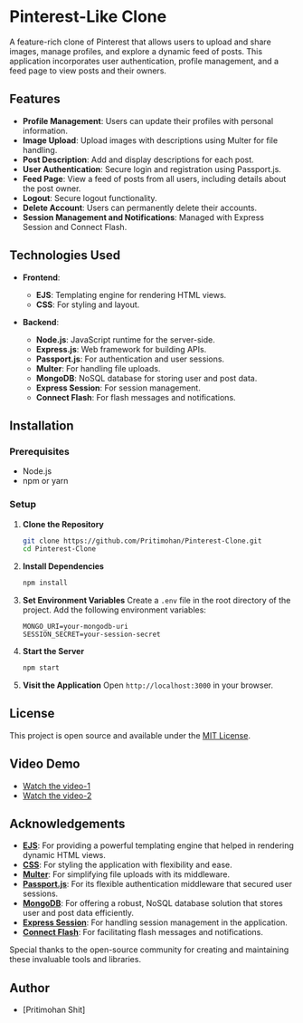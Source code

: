 # Pinterest-Like Clone

A feature-rich clone of Pinterest that allows users to upload and share images, manage profiles, and explore a dynamic feed of posts. This application incorporates user authentication, profile management, and a feed page to view posts and their owners.

## Features

- **Profile Management**: Users can update their profiles with personal information.
- **Image Upload**: Upload images with descriptions using Multer for file handling.
- **Post Description**: Add and display descriptions for each post.
- **User Authentication**: Secure login and registration using Passport.js.
- **Feed Page**: View a feed of posts from all users, including details about the post owner.
- **Logout**: Secure logout functionality.
- **Delete Account**: Users can permanently delete their accounts.
- **Session Management and Notifications**: Managed with Express Session and Connect Flash.

## Technologies Used

- **Frontend**:

  - **EJS**: Templating engine for rendering HTML views.
  - **CSS**: For styling and layout.

- **Backend**:
  - **Node.js**: JavaScript runtime for the server-side.
  - **Express.js**: Web framework for building APIs.
  - **Passport.js**: For authentication and user sessions.
  - **Multer**: For handling file uploads.
  - **MongoDB**: NoSQL database for storing user and post data.
  - **Express Session**: For session management.
  - **Connect Flash**: For flash messages and notifications.

## Installation

### Prerequisites

- Node.js
- npm or yarn

### Setup

1. **Clone the Repository**

   ```bash
   git clone https://github.com/Pritimohan/Pinterest-Clone.git
   cd Pinterest-Clone
   ```

2. **Install Dependencies**
   ```bash
   npm install
   ```
3. **Set Environment Variables**
   Create a `.env` file in the root directory of the project. Add the following environment variables:

   ```env
   MONGO_URI=your-mongodb-uri
   SESSION_SECRET=your-session-secret
   ```

4. **Start the Server**
   ```bash
   npm start
   ```
5. **Visit the Application**
   Open `http://localhost:3000` in your browser.

## License

This project is open source and available under the [MIT License](LICENSE).

## Video Demo

- [Watch the video-1](https://www.linkedin.com/posts/pritimohan-shit_techinnovation-newfeatures-activity-7207476061054406656-dGT6?utm_source=share&utm_medium=member_desktop)
- [Watch the video-2](https://www.linkedin.com/posts/pritimohan-shit_webdevelopment-fullstack-nodejs-activity-7204407246825349120-sXR-?utm_source=share&utm_medium=member_desktop)

## Acknowledgements

- **[EJS](https://github.com/mde/ejs)**: For providing a powerful templating engine that helped in rendering dynamic HTML views.
- **[CSS](https://www.w3.org/Style/CSS/)**: For styling the application with flexibility and ease.
- **[Multer](https://github.com/expressjs/multer)**: For simplifying file uploads with its middleware.
- **[Passport.js](http://www.passportjs.org/)**: For its flexible authentication middleware that secured user sessions.
- **[MongoDB](https://www.mongodb.com/)**: For offering a robust, NoSQL database solution that stores user and post data efficiently.
- **[Express Session](https://github.com/expressjs/session)**: For handling session management in the application.
- **[Connect Flash](https://github.com/expressjs/connect-flash)**: For facilitating flash messages and notifications.

Special thanks to the open-source community for creating and maintaining these invaluable tools and libraries.

## Author

- [Pritimohan Shit]
